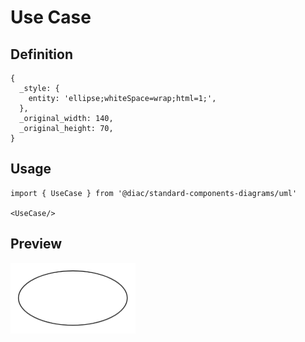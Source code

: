 # Use Case

## Definition

```
{
  _style: { 
    entity: 'ellipse;whiteSpace=wrap;html=1;',
  },
  _original_width: 140,
  _original_height: 70,
}
```

## Usage

```
import { UseCase } from '@diac/standard-components-diagrams/uml'

<UseCase/>
```

## Preview

<img src="./use-case.png" width="200"/>
